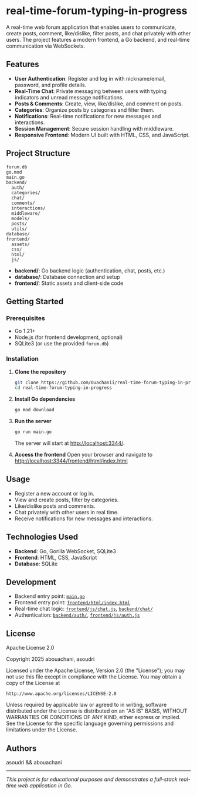 # real-time-forum-typing-in-progress

A real-time web forum application that enables users to communicate, create posts, comment, like/dislike, filter posts, and chat privately with other users. The project features a modern frontend, a Go backend, and real-time communication via WebSockets.

## Features

- **User Authentication**: Register and log in with nickname/email, password, and profile details.
- **Real-Time Chat**: Private messaging between users with typing indicators and unread message notifications.
- **Posts & Comments**: Create, view, like/dislike, and comment on posts.
- **Categories**: Organize posts by categories and filter them.
- **Notifications**: Real-time notifications for new messages and interactions.
- **Session Management**: Secure session handling with middleware.
- **Responsive Frontend**: Modern UI built with HTML, CSS, and JavaScript.

## Project Structure

```
forum.db
go.mod
main.go
backend/
  auth/
  categories/
  chat/
  comments/
  interactions/
  middleware/
  models/
  posts/
  utils/
database/
frontend/
  assets/
  css/
  html/
  js/
```

- **backend/**: Go backend logic (authentication, chat, posts, etc.)
- **database/**: Database connection and setup
- **frontend/**: Static assets and client-side code

## Getting Started

### Prerequisites

- Go 1.21+
- Node.js (for frontend development, optional)
- SQLite3 (or use the provided `forum.db`)

### Installation

1. **Clone the repository**
   ```sh
   git clone https://github.com/Ouachanii/real-time-forum-typing-in-progress.git
   cd real-time-forum-typing-in-progress
   ```

2. **Install Go dependencies**
   ```sh
   go mod download
   ```

3. **Run the server**
   ```sh
   go run main.go
   ```
   The server will start at [http://localhost:3344/](http://localhost:3344/).

4. **Access the frontend**
   Open your browser and navigate to [http://localhost:3344/frontend/html/index.html](http://localhost:3344/frontend/html/index.html)

## Usage

- Register a new account or log in.
- View and create posts, filter by categories.
- Like/dislike posts and comments.
- Chat privately with other users in real time.
- Receive notifications for new messages and interactions.

## Technologies Used

- **Backend**: Go, Gorilla WebSocket, SQLite3
- **Frontend**: HTML, CSS, JavaScript
- **Database**: SQLite

## Development

- Backend entry point: [`main.go`](main.go)
- Frontend entry point: [`frontend/html/index.html`](frontend/html/index.html)
- Real-time chat logic: [`frontend/js/chat.js`](frontend/js/chat.js), [`backend/chat/`](backend/chat/)
- Authentication: [`backend/auth/`](backend/auth/), [`frontend/js/auth.js`](frontend/js/auth.js)

## License

Apache License 2.0

Copyright 2025 abouachani, asoudri

Licensed under the Apache License, Version 2.0 (the "License");
you may not use this file except in compliance with the License.
You may obtain a copy of the License at

    http://www.apache.org/licenses/LICENSE-2.0

Unless required by applicable law or agreed to in writing, software
distributed under the License is distributed on an "AS IS" BASIS,
WITHOUT WARRANTIES OR CONDITIONS OF ANY KIND, either express or implied.
See the License for the specific language governing permissions and
limitations under the License.

## Authors

asoudri && abouachani

---

*This project is for educational purposes and demonstrates a full-stack real-time web application in Go.*
